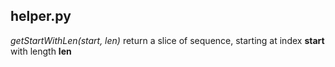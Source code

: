 ## helper.py

*getStartWithLen(start, len)*
	return a slice of sequence, starting at index **start** with length **len**
	
